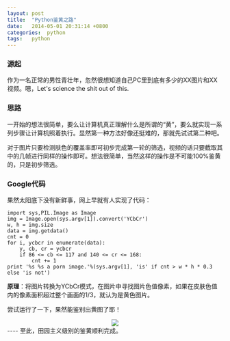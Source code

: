 ```yaml
---
layout: post
title:  "Python鉴黄之路"
date:   2014-05-01 20:31:14 +0800
categories:  python 
tags:   python
---
```


### 源起

作为一名正常的男性青壮年，忽然很想知道自己PC里到底有多少的XX图片和XX视频。嗯，Let's science the shit out of this.

### 思路

一开始的想法很简单，要么让计算机真正理解什么是所谓的“黄”，要么就实现一系列步骤让计算机照着执行。显然第一种方法好像还挺难的，那就先试试第二种吧。

对于图片只要检测肤色的覆盖率即可初步完成第一轮的筛选，视频的话只要截取其中的几帧进行同样的操作即可。想法很简单，当然这样的操作是不可能100%鉴黄的，只是初步筛选。

### Google代码

果然太阳底下没有新鲜事，网上早就有人实现了代码：

	import sys,PIL.Image as Image
	img = Image.open(sys.argv[1]).convert('YCbCr')
	w, h = img.size
	data = img.getdata()
	cnt = 0
	for i, ycbcr in enumerate(data):
	    y, cb, cr = ycbcr
	    if 86 <= cb <= 117 and 140 <= cr <= 168:
	        cnt += 1
	print '%s %s a porn image.'%(sys.argv[1], 'is' if cnt > w * h * 0.3 else 'is not')

**原理**：将图片转换为YCbCr模式，在图片中寻找图片色值像素，如果在皮肤色值内的像素面积超过整个画面的1/3，就认为是黄色图片。

尝试运行了一下，果然能鉴别出黄图了耶！

<div align="center"><img src="https://ws1.sinaimg.cn/large/692c25ffgy1fqzb9ledslj20dc0dcjru.jpg"/></div>
----
至此，田园主义级别的鉴黄顺利完成。
